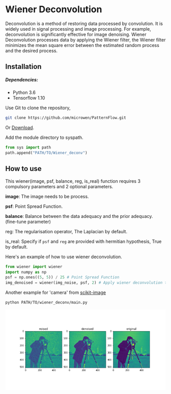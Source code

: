 # Wiener Deconvolution
Deconvolution is a method of restoring data processed by convolution. 
It is widely used in signal processing and image processing. 
For example, deconvolution is significantly effective for image denoising. 
Wiener Deconvolution processes data by applying the Wiener filter, 
the Wiener filter minimizes the mean square error between the estimated random process and the desired process.
## Installation
##### Dependencies:
- Python 3.6
- Tensorflow 1.10

Use Git to clone the repository,
```sh
git clone https://github.com/microwen/PatternFlow.git
```
Or [Download](https://github.com/microwen/PatternFlow/archive/topic-algorithms.zip).

Add the module directory to syspath.
```python
from sys import path
path.append("PATH/TO/Wiener_deconv")
```
## How to use
This wiener(image, psf, balance, reg, is_real) function requires 3 compulsory parameters and 2 optional parameters.

**image**: The image needs to be process.

**psf**: Point Spread Function.

**balance**: Balance between the data adequacy and the prior adequacy. (fine-tune parameter)

reg: The regularisation operator, The Laplacian by default.

is_real: Specify if ``psf`` and ``reg`` are provided with hermitian hypothesis, True by default. 

Here's an example of how to use wiener deconvolution.
```python
from wiener import wiener
import numpy as np
psf = np.ones((5, 5)) / 25 # Point Spread Function
img_denoised = wiener(img_noise, psf, 2) # Apply wiener deconvolution to 'img_noise'
```
Another example for 'camera' from [scikit-image](https://scikit-image.org/docs/dev/api/skimage.data.html)
```sh
python PATH/TO/wiener_deconv/main.py
```
![](camera.png)
